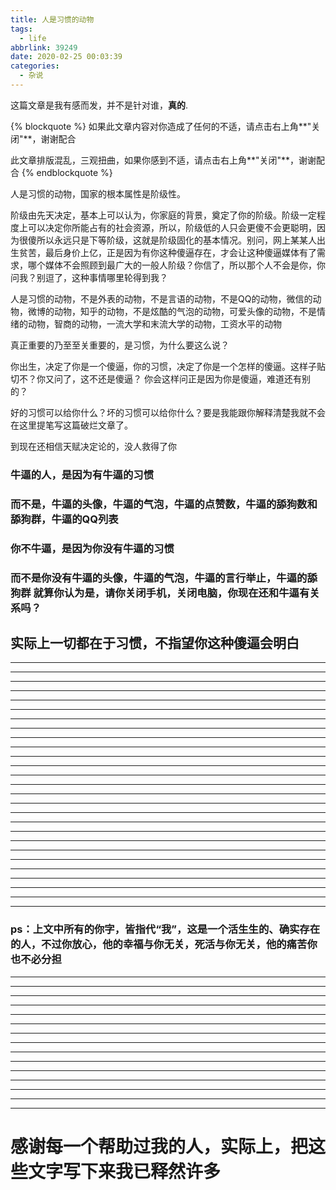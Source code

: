 ```yaml
---
title: 人是习惯的动物
tags:
  - life
abbrlink: 39249
date: 2020-02-25 00:03:39
categories:
  - 杂说
---
```


这篇文章是我有感而发，并不是针对谁，**真的**.

{% blockquote %}
如果此文章内容对你造成了任何的不适，请点击右上角**"关闭"**，谢谢配合

此文章排版混乱，三观扭曲，如果你感到不适，请点击右上角**"关闭"**，谢谢配合
{% endblockquote %}

人是习惯的动物，国家的根本属性是阶级性。


阶级由先天决定，基本上可以认为，你家庭的背景，奠定了你的阶级。阶级一定程度上可以决定你所能占有的社会资源，所以，阶级低的人只会更傻不会更聪明，因为很傻所以永远只是下等阶级，这就是阶级固化的基本情况。别问，网上某某人出生贫苦，最后身价上亿，正是因为有你这种傻逼存在，才会让这种傻逼媒体有了需求，哪个媒体不会照顾到最广大的一般人阶级？你信了，所以那个人不会是你，你问我？别逗了，这种事情哪里轮得到我？


人是习惯的动物，不是外表的动物，不是言语的动物，不是QQ的动物，微信的动物，微博的动物，知乎的动物，不是炫酷的气泡的动物，可爱头像的动物，不是情绪的动物，智商的动物，一流大学和末流大学的动物，工资水平的动物

真正重要的乃至至关重要的，是习惯，为什么要这么说？

你出生，决定了你是一个傻逼，你的习惯，决定了你是一个怎样的傻逼。这样子贴切不？你又问了，这不还是傻逼？
你会这样问正是因为你是傻逼，难道还有别的？


好的习惯可以给你什么？坏的习惯可以给你什么？要是我能跟你解释清楚我就不会在这里提笔写这篇破烂文章了。


到现在还相信天赋决定论的，没人救得了你


### 牛逼的人，是因为有牛逼的习惯

### 而不是，牛逼的头像，牛逼的气泡，牛逼的点赞数，牛逼的舔狗数和舔狗群，牛逼的QQ列表

### 你不牛逼，是因为你没有牛逼的习惯

### 而不是你没有牛逼的头像，牛逼的气泡，牛逼的言行举止，牛逼的舔狗群 就算你认为是，请你关闭手机，关闭电脑，你现在还和牛逼有关系吗？

## 实际上一切都在于习惯，不指望你这种傻逼会明白



----------------------------------------------


-----------------------------------------------

----------------------------------------------
----------------------------------------------


-----------------------------------------------

----------------------------------------------
----------------------------------------------


-----------------------------------------------

----------------------------------------------
----------------------------------------------


-----------------------------------------------

----------------------------------------------
----------------------------------------------


-----------------------------------------------

----------------------------------------------
----------------------------------------------


-----------------------------------------------

----------------------------------------------
----------------------------------------------


-----------------------------------------------

----------------------------------------------
----------------------------------------------


-----------------------------------------------

----------------------------------------------
----------------------------------------------


-----------------------------------------------

---------------------------------------------

### ps：上文中所有的你字，皆指代“我”，这是一个活生生的、确实存在的人，不过你放心，他的幸福与你无关，死活与你无关，他的痛苦你也不必分担

----------------------------------------------


-----------------------------------------------

----------------------------------------------
----------------------------------------------


-----------------------------------------------

----------------------------------------------
----------------------------------------------


-----------------------------------------------

----------------------------------------------
----------------------------------------------


-----------------------------------------------

----------------------------------------------
----------------------------------------------


-----------------------------------------------

----------------------------------------------
# 感谢每一个帮助过我的人，实际上，把这些文字写下来我已释然许多






